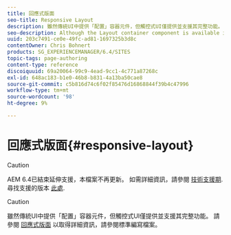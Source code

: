 ```yaml
---
title: 回應式版面
seo-title: Responsive Layout
description: 雖然傳統UI中提供「配置」容器元件，但觸控式UI僅提供並支援其完整功能。
seo-description: Although the Layout container component is available in the classic UI, its full functionality is only available and supported in the touch-enabled UI.
uuid: 203c7491-ce0e-49fc-ad81-1697325b3d8c
contentOwner: Chris Bohnert
products: SG_EXPERIENCEMANAGER/6.4/SITES
topic-tags: page-authoring
content-type: reference
discoiquuid: 69a20064-99c9-4ead-9cc1-4c771a87268c
exl-id: 648ac183-b1e0-46b8-b831-4a13ba50cae8
source-git-commit: c5b816d74c6f02f85476d16868844f39b4c47996
workflow-type: tm+mt
source-wordcount: '98'
ht-degree: 9%

---
```


# 回應式版面{#responsive-layout}

>[!CAUTION]
>
>AEM 6.4已結束延伸支援，本檔案不再更新。 如需詳細資訊，請參閱 [技術支援期](https://helpx.adobe.com//tw/support/programs/eol-matrix.html). 尋找支援的版本 [此處](https://experienceleague.adobe.com/docs/).

>[!CAUTION]
>
>雖然傳統UI中提供「配置」容器元件，但觸控式UI僅提供並支援其完整功能。 請參閱 [回應式版面](/help/sites-authoring/responsive-layout.md) 以取得詳細資訊，請參閱標準編寫檔案。
